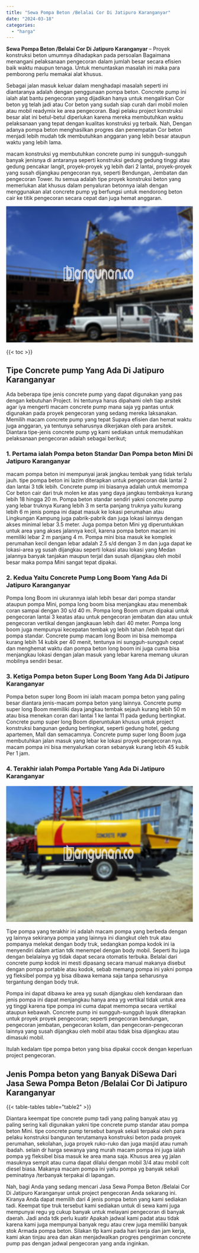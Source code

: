 ```yaml
---
title: "Sewa Pompa Beton /Belalai Cor Di Jatipuro Karanganyar"
date: "2024-03-18"
categories: 
  - "harga"
---
```


**Sewa Pompa Beton /Belalai Cor Di Jatipuro Karanganyar** – Proyek konstruksi beton umumnya dihadapkan pada persoalan Bagaimana menangani pelaksanaan pengecoran dalam jumlah besar secara efisien baik waktu maupun tenaga. Untuk menuntaskan masalah ini maka para pemborong perlu memakai alat khusus.

Sebagai jalan masuk keluar dalam menghadapi masalah seperti ini diantaranya adalah dengan penggunaan pompa beton. Concrete pump ini ialah alat bantu pengecoran yang dijadikan hanya untuk mengalirkan Cor beton yg telah jadi atau Cor beton yang sudah siap curah dari mobil molen atau mobil readymix ke area pengecoran. Bagi pelaku project konstruksi besar alat ini betul-betul diperlukan karena mereka membutuhkan waktu pelaksanaan yang tepat dengan kualitas konstruksi yg terbaik. Nah, Dengan adanya pompa beton menghasilkan progres dan penempatan Cor beton menjadi lebih mudah tdk membutuhkan anggaran yang lebih besar ataupun waktu yang lebih lama.

macam konstruksi yg membutuhkan concrete pump ini sungguh-sungguh banyak jenisnya di antaranya seperti konstruksi gedung gedung tinggi atau gedung pencakar langit, proyek-proyek yg lebih dari 2 lantai, proyek-proyek yang susah dijangkau pengecoran nya, seperti Bendungan, Jembatan dan pengecoran Tower. Itu semua adalah tipe proyek konstruksi beton yang memerlukan alat khusus dalam penyaluran betonnya ialah dengan menggunakan alat concrete pump yg berfungsi untuk mendorong beton cair ke titik pengecoran secara cepat dan juga hemat anggaran.

![Sewa Pompa Beton /Belalai Cor Di Jatipuro Karanganyar](/images/sewa-concrete-pump-15.png)

{{< toc >}}

## Tipe Concrete pump Yang Ada Di Jatipuro Karanganyar

Ada beberapa tipe jenis concrete pump yang dapat digunakan yang pas dengan kebutuhan Project. Ini tentunya harus dipahami oleh tiap arsitek agar iya mengerti macam concrete pump mana saja yg pantas untuk digunakan pada proyek pengecoran yang sedang mereka laksanakan. Memilih macam concrete pump yang tepat Supaya efisien dan hemat waktu juga anggaran, ya tentunya seharusnya dikerjakan oleh para arsitek. Diantara tipe-jenis concrete pump yg kami sediakan untuk memudahkan pelaksanaan pengecoran adalah sebagai berikut;

### 1\. Pertama ialah Pompa beton Standar Dan Pompa beton Mini Di Jatipuro Karanganyar

macam pompa beton ini mempunyai jarak jangkau tembak yang tidak terlalu jauh. tipe pompa beton ini lazim diterapkan untuk pengecoran dak lantai 2 dan lantai 3 tdk lebih. Concrete pump ini biasanya adalah untuk memompa Cor beton cair dari truk molen ke atas yang daya jangkau tembaknya kurang lebih 18 hingga 20 m. Pompa beton standar sendiri yakni concrete pump yang lebar truknya Kurang lebih 3 m serta panjang truknya yaitu kurang lebih 6 m jenis pompa ini dapat masuk ke lokasi perumahan atau Lingkungan Kampung juga pabrik-pabrik dan juga lokasi lainnya dengan akses minimal lebar 3.5 meter. Juga pompa beton Mini yg diperuntukkan untuk area yang akses jalannya kecil, karena pompa beton macam ini memiliki lebar 2 m panjang 4 m. Pompa mini bisa masuk ke komplek perumahan kecil dengan lebar adalah 2.5 s/d dengan 3 m dan juga dapat ke lokasi-area yg susah dijangkau seperti lokasi atau lokasi yang Medan jalannya banyak tanjakan maupun terjal dan susah dijangkau oleh mobil besar maka pompa Mini sangat tepat dipakai.

### 2\. Kedua Yaitu Concrete Pump Long Boom Yang Ada Di Jatipuro Karanganyar

Pompa long Boom ini ukurannya ialah lebih besar dari pompa standar ataupun pompa Mini, pompa long boom bisa menjangkau atau menembak coran sampai dengan 30 s/d 40 m. Pompa long Boom umum dipakai untuk pengecoran lantai 3 keatas atau untuk pengecoran jembatan dan atau untuk pengecoran vertikal dengan jangkauan lebih dari 40 meter. Pompa long boom juga mempunyai kecepatan tembak yg lebih tahan /lebih tepat dari pompa standar. Concrete pump macam long Boom ini bisa memompa kurang lebih 14 kubik per 40 menit, tentunya ini sungguh-sungguh cepat dan menghemat waktu dan pompa beton long boom ini juga cuma bisa menjangkau lokasi dengan jalan masuk yang lebar karena memang ukuran mobilnya sendiri besar.

### 3\. Ketiga Pompa beton Super Long Boom Yang Ada Di Jatipuro Karanganyar

Pompa beton super long Boom ini ialah macam pompa beton yang paling besar diantara jenis-macam pompa beton yang lainnya. Concrete pump super long Boom memiliki daya jangkau tembak sejauh kurang lebih 50 m atau bisa menekan coran dari lantai 1 ke lantai 11 pada gedung bertingkat. Concrete pump super long Boom diperuntukan khusus untuk project konstruksi bangunan gedung bertingkat, seperti gedung hotel, gedung apartemen, Mall dan semacamnya. Concrete pump super long Boom juga membutuhkan jalan masuk yang lebar ke lokasi proyek pengecoran nya. macam pompa ini bisa menyalurkan coran sebanyak kurang lebih 45 kubik Per 1 jam.

### 4\. Terakhir ialah Pompa Portable Yang Ada Di Jatipuro Karanganyar

![Sewa Pompa Beton /Belalai Cor Di Jatipuro Karanganyar](/images/sewa-concrete-pump-09.png)

Tipe pompa yang terakhir ini adalah macam pompa yang berbeda dengan yg lainnya sekiranya pompa yang lainnya ini diangkut oleh truk atau pompanya melekat dengan body truk, sedangkan pompa kodok ini ia menyendiri dalam artian tdk menempel dengan body mobil. Seperti Itu juga dengan belalainya yg tidak dapat secara otomatis terbuka. Belalai dari concrete pump kodok ini mesti dipasang secara manual makanya disebut dengan pompa portable atau kodok, sebab memang pompa ini yakni pompa yg fleksibel pompa yg bisa dibawa kemana saja tanpa seharusnya tergantung dengan body truk.

Pompa ini dapat dibawa ke area yg susah dijangkau oleh kendaraan dan jenis pompa ini dapat menjangkau hanya area yg vertikal tidak untuk area yg tinggi karena tipe pompa ini cuma dapat memompa secara vertikal ataupun kebawah. Concrete pump ini sungguh-sungguh layak diterapkan untuk proyek proyek pengecoran; seperti pengecoran bendungan, pengecoran jembatan, pengecoran kolam, dan pengecoran-pengecoran lainnya yang susah dijangkau oleh mobil atau tidak bisa dijangkau atau dimasuki mobil.

Itulah kedalam tipe pompa beton yang bisa dipakai cocok dengan keperluan project pengecoran.

## Jenis Pompa beton yang Banyak DiSewa Dari Jasa Sewa Pompa Beton /Belalai Cor Di Jatipuro Karanganyar

{{< table-tables table="table2" >}}

Diantara keempat tipe concrete pump tadi yang paling banyak atau yg paling sering kali digunakan yakni tipe concrete pump standar atau pompa beton Mini. tipe concrete pump tersebut banyak sekali terpakai oleh para pelaku konstruksi bangunan terutamanya konstruksi beton pada proyek perumahan, sekolahan, juga proyek ruko-ruko dan juga masjid atau rumah ibadah. selain dr harga sewanya yang murah macam pompa ini juga ialah pompa yg fleksibel bisa masuk ke area mana saja. Khusus area yg jalan masuknya sempit atau cuma dapat dilalui dengan mobil 3/4 atau mobil colt diesel biasa. Makanya macam pompa ini yaitu pompa yg banyak sekali peminatnya /terbanyak terpakai di lapangan.

Nah, bagi Anda yang sedang mencari Jasa Sewa Pompa Beton /Belalai Cor Di Jatipuro Karanganyar untuk project pengecoran Anda sekarang ini. Kiranya Anda dapat memilih dari 4 jenis pompa beton yang kami sediakan tadi. Keempat tipe truk tersebut kami sediakan untuk di sewa kami juga mempunyai regu yg cukup banyak untuk melayani pengecoran di banyak daerah. Jadi anda tdk perlu kuatir Apakah jadwal kami padat atau tidak karena kami juga mempunyai banyak regu atau crew juga memiliki banyak stok Armada pompa beton. Silakan tlp kami pada hari kerja dan jam kerja, kami akan tinjau area dan akan menjadwalkan progres pengiriman concrete pump pas dengan jadwal pengecoran yang anda inginkan.
